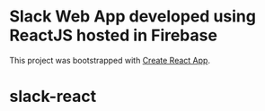 # Slack Web App developed using ReactJS hosted in Firebase

This project was bootstrapped with [Create React App](https://github.com/facebook/create-react-app).

# slack-react
